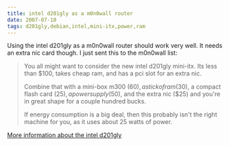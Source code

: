 ```yaml
---
title: intel d201gly as a m0n0wall router
date: 2007-07-10
tags: d201gly,debian,intel,mini-itx,power,ram
---
```

Using the intel d201gly as a m0n0wall router should work very well. It needs an extra nic card though. I just sent this to the m0n0wall list:

<blockquote>You all might want to consider the new intel d201gly mini-itx. Its less than $100, takes cheap ram, and has a pci slot for an extra nic.

Combine that with a mini-box m300 ($60), a stick of ram ($30), a compact flash card ($25), a power supply ($50), and the extra nic ($25) and you're in great shape for a couple hundred bucks.

If energy consumption is a big deal, then this probably isn't the right machine for you, as it uses about 25 watts of power. </blockquote>

<a href="http://www.docunext.com/2007/06/intels-little-valley-mini-itx-board/">More information about the intel d201gly</a>

